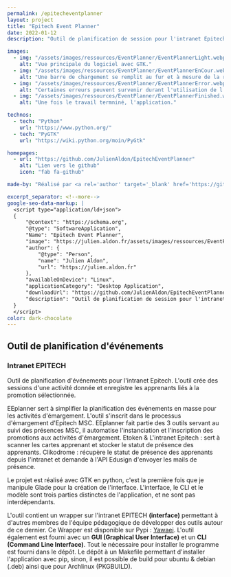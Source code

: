 ```yaml
---
permalink: /epitecheventplanner
layout: project
title: "Epitech Event Planner"
date: 2022-01-12
description: "Outil de planification de session pour l'intranet Epitech. L'outil crée des sessions d'une activité donnée et enregistre les apprenants liés à la promotion sélectionnée. EEplanner sert à simplifier la planification des événements en masse pour les activités d'émargement. L'outil s'inscrit dans le processus d'émargement d'Epitech MSC."

images:
  - img: "/assets/images/ressources/EventPlanner/EventPlannerLight.webp"
    alt: "Vue principale du logiciel avec GTK."
  - img: "/assets/images/ressources/EventPlanner/EventPlannerEnCour.webp"
    alt: "Une barre de chargement se remplit au fur et à mesure de la réalisation des tâches."
  - img: "/assets/images/ressources/EventPlanner/EventPlannerError.webp"
    alt: "Certaines erreurs peuvent survenir durant l'utilisation de l'outil."
  - img: "/assets/images/ressources/EventPlanner/EventPlannerFinished.webp"
    alt: "Une fois le travail termniné, l'application."

technos:
  - tech: "Python"
    url: "https://www.python.org/"
  - tech: "PyGTK"
    url: "https://wiki.python.org/moin/PyGtk"

homepages:
  - url: "https://github.com/JulienAldon/EpitechEventPlanner"
    alt: "Lien vers le github"
    icon: "fab fa-github"

made-by: "Réalisé par <a rel='author' target='_blank' href='https://github.com/JulienAldon'>Julien Aldon</a>"

excerpt_separator: <!--more-->
google-seo-data-markup: |
  <script type="application/ld+json">
  {
      "@context": "https://schema.org",
      "@type": "SoftwareApplication",
      "Name": "Epitech Event Planner",
      "image": "https://julien.aldon.fr/assets/images/ressources/EventPlanner/EventPlannerVue.webp",
      "author": {
          "@type": "Person",
          "name": "Julien Aldon",
          "url": "https://julien.aldon.fr"
      },
      "availableOnDevice": "Linux",
      "applicationCategory": "Desktop Application",
      "downloadUrl": "https://github.com/JulienAldon/EpitechEventPlanner",
      "description": "Outil de planification de session pour l'intranet Epitech. L'outil crée des sessions d'une activité donnée et enregistre les apprenants liés à la promotion sélectionnée. EEplanner sert à simplifier la planification des événements en masse pour les activités d'émargement. L'outil s'inscrit dans le processus d'émargement d'Epitech MSC."
  }
  </script>
color: dark-chocolate
---
```


## Outil de planification d'événements
### Intranet EPITECH

Outil de planification d'événements pour l'intranet Epitech. L'outil crée des sessions d'une activité donnée et enregistre les apprenants liés à la promotion sélectionnée.

<!--more-->

EEplanner sert à simplifier la planification des événements en masse pour les activités d'émargement. L'outil s'inscrit dans le processus d'émargement d'Epitech MSC.
EEplanner fait partie des 3 outils servant au suivi des présences MSC, il automatise l'instanciation et l'inscription des promotions aux activités d'émargement. Etoken & L'intranet Epitech : sert à scanner les cartes apprenant et stocker le statut de présence des apprenants. Clikodrome : récupère le statut de présence des apprenants depuis l'intranet et demande à l'API Edusign d'envoyer les mails de présence.

Le projet est réalisé avec GTK en python, c'est la première fois que je manipule Glade pour la création de l'interface. L'interface, le CLI et le modèle sont trois parties distinctes de l'application, et ne sont pas interdépendants.

L'outil contient un wrapper sur l'intranet EPITECH **(interface)** permettant à d'autres membres de l'équipe pédagogique
de développer des outils autour de ce dernier. Ce Wrapper est disponible sur Pypi : <a href="https://pypi.org/project/yawaei/0.0.8/">Yawaei</a>. L'outil également est fourni avec un **GUI (Graphical User Interface)** et un **CLI (Command Line Interface)**.
Tout le nécessaire pour installer le programme est fourni dans le dépôt. Le dépôt à un Makefile permettant d'installer l'application avec pip, sinon, il est possible de build pour ubuntu & debian (.deb) ainsi que pour Archlinux (PKGBUILD).
